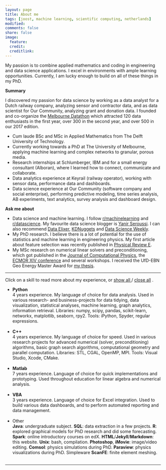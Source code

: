 ```yaml
---
layout: page
title: About me
tags: [joost, machine learning, scientific computing, netherlands]
modified: 
comments: false
share: false
image:
  feature: 
  credit: 
  creditlink: 
---
```


[//]: <> (Ethnography of Data: learning about the social context behind our data)


My passion is to combine applied mathematics and coding in engineering and data science applications. I excel in environments with ample learning opportunities. Currently, I am lucky enough to build on all of these things in my PhD.

**Summary**

I discovered my passion for data science by working as a data analyst for a Dutch railway company, analyzing sensor and contractor data, and as data scientist for Our Community, analyzing grant and donation data. I founded and co-organize the [Melbourne Datathon](http://www.datasciencemelbourne.com/datathon) which attracted 120 data enthusiasts in the first year, over 300 in the second year, and over 500 in our 2017 edition.

- Cum laude BSc and MSc in Applied Mathematics from The Delft University of Technology.
- Currently working towards a PhD at The University of Melbourne, applying machine learning and complex networks to granular, porous media.
- Research internships at Schlumberger, IBM and for a small energy consultant (Alboran), where I learned how to connect, communicate and collaborate.
- Data analytics experience at Keyrail (railway operator), working with sensor data, performance data and dashboards. 
- Data science experience at Our Community (software company and social enterprise), performing predictive modeling, time series analysis, AB experiments, text analytics, survey analysis and dashboard design.

**Ask me about**
- Data science and machine learning. I follow [r/machinelearning](https://www.reddit.com/r/machinelearning) and [r/datascience](https://www.reddit.com/r/datascience). My favourite data science blogger is [Yanir Seroussi](https://yanirseroussi.com/). I can also recommend [Data Elixer](http://dataelixir.com/), [KDNuggets](http://www.kdnuggets.com/) and [Data Science Weekly](http://datascienceweekly.org/).
- My PhD research. I believe there is a lot of potential for the use of statistics and machine learning in engineering physics. My first article about feature selection was recently published in [Physical Review E](http://dx.doi.org/10.1103/PhysRevE.94.022904).
- My MSc research on numerical linear solvers and preconditioning, which got published in the [Journal of Computational Physics](http://dx.doi.org/10.1016/j.jcp.2015.10.016), the [ECMOR XIV conference](http://dx.doi.org/10.3997/2214-4609.20141773) and several workshops. I received the UfD-EBN Geo Energy Master Award for [my thesis](http://repository.tudelft.nl/view/ir/uuid:47cbb291-6b1e-4572-b384-f79a8cf7e535/).


---
Click on a skill to read more about my experience, or 
<span style="cursor:hand; cursor:pointer" onClick="openAll()">
  <u> show all </u>
</span> 
/
<span style="cursor:hand; cursor:pointer" onClick="closeAll()">
  <u> close all</u>
</span>
. 

- <div onClick="openClose_skill('p1')" style="cursor:hand; cursor:pointer"><b>Python</b></div><div id="p1" class="texter"> 4 years experience. My language of choice for data analysis. Used in various research- and business-projects for data tidying, data visualization, statistical analyses, machine learning, graph analytics, information retrieval. Libraries: numpy, scipy, pandas, scikit-learn, networkx, matplotlib, seaborn, rpy2. Tools: iPython, Spyder, regular expressions.<br /><br /></div>

- <div onClick="openClose_skill('p2')" style="cursor:hand; cursor:pointer"><b>C++</b></div><div id="p2" class="texter"> 4 years experience. My language of choice for speed. Used in various research projects for advanced numerical (solver, preconditioning) algorithms, basic graph search algorithms, computational geometry and parallel computation. Libraries: STL, CGAL, OpenMP, MPI. Tools: Visual Studio, Xcode, CMake.<br /><br /></div>
 
- <div onClick="openClose_skill('p3')" style="cursor:hand; cursor:pointer"><b>Matlab</b></div><div id="p3" class="texter"> 7 years experience. Language of choice for quick implementations and prototyping. Used throughout education for linear algebra and numerical analysis.<br /><br /></div>

- <div onClick="openClose_skill('p4')" style="cursor:hand; cursor:pointer"><b>VBA</b></div><div id="p4" class="texter"> 3 years experience. Language of choice for Excel integration. Used to build various data dashboards, and to perform automated reporting and data management. <br /><br /></div>

- <div onClick="openClose_skill('p5')" style="cursor:hand; cursor:pointer">Other</div><div id="p5" class="texter">
  <b>Java</b>: undergraduate subject. <b>SQL</b>: data extraction in a few projects. <b>R</b>: explored graphical models for PhD research and did some forecasting. <b>Spark</b>: online introductory courses on edX. <b>HTML</b>/<b>Jekyll</b>/<b>Markdown</b>: this website. <b>Unix</b>: bash, compilation. <b>Photoshop</b>, <b>iMovie</b>: image/video editing. <b>Comsol</b>: physics simulations during PhD. <b>Paraview</b>: physics visualizations during PhD. Simpleware <b>ScanFE</b>: finite element meshing. <br /><br /></div>
---
